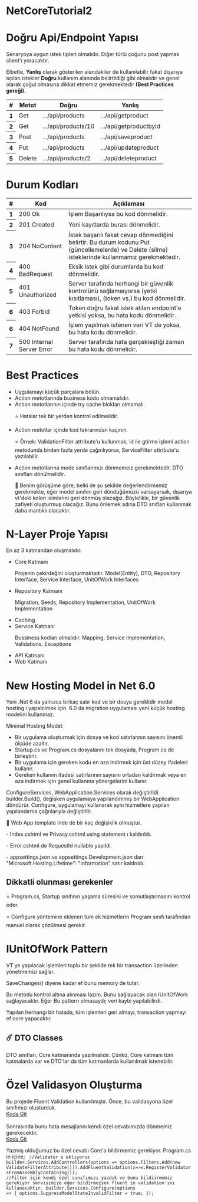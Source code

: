 # NetCoreTutorial2
 
<h1>Doğru Api/Endpoint Yapısı</h1>
<p>Senaryoya uygun istek tipleri olmalıdır. Diğer türlü çoğunu post yapmak client'ı yoracaktır.</p>
<p>Elbette, <b>Yanlış</b> olarak gösterilen alandakiler de kullanılabilir fakat dışarıya açılan istekler <b>Doğru</b> kullanım alanında belirtildiği gibi olmalıdır ve genel olarak çoğul olmasına dikkat etmemiz gerekmektedir <b>(Best Practices gereği)</b>.</p>
<table class="table">
  <thead>
    <tr>
      <th scope="col">#</th>
      <th scope="col">Metot</th>
      <th scope="col">Doğru</th>
      <th scope="col">Yanlış</th>
    </tr>
  </thead>
  <tbody>
    <tr>
      <th scope="row">1</th>
      <td>Get</td>
      <td>.../api/products</td>
      <td>.../api/getproduct</td>
    </tr>
    <tr>
      <th scope="row">2</th>
      <td>Get</td>
      <td>.../api/products/10</td>
      <td>.../api/getproductbyId</td>
    </tr>
    <tr>
      <th scope="row">3</th>
      <td>Post</td>
      <td>.../api/products</td>
      <td>.../api/saveproduct</td>
    </tr>
    <tr>
      <th scope="row">4</th>
      <td>Put</td>
      <td>.../api/products</td>
      <td>.../api/updateproduct</td>
    </tr>
    <tr>
      <th scope="row">5</th>
      <td>Delete</td>
      <td>.../api/products/2</td>
      <td>.../api/deleteproduct</td>
    </tr>
  </tbody>
</table>

<h1>Durum Kodları</h1>

<table class="table">
  <thead>
    <tr>
      <th scope="col">#</th>
      <th scope="col">Kod</th>
      <th scope="col">Açıklaması</th>
    </tr>
  </thead>
  <tbody>
    <tr>
      <th scope="row">1</th>
      <td>200 Ok</td>
      <td>İşlem Başarılıysa bu kod dönmelidir.</td>
    </tr>
    <tr>
      <th scope="row">2</th>
      <td>201 Created</td>
      <td>Yeni kayıtlarda burası dönmelidir.</td>
    </tr>
    <tr>
      <th scope="row">3</th>
      <td>204 NoContent</td>
      <td>İstek başarılı fakat cevap dönmediğini belirtir. Bu durum kodunu Put (güncellemelerde) ve Delete (silme) isteklerinde kullanmamız gerekmektedir.</td>
    </tr>
    <tr>
      <th scope="row">4</th>
      <td>400 BadRequest</td>
      <td>Eksik istek gibi durumlarda bu kod dönmelidir.</td>
    </tr>
    <tr>
      <th scope="row">5</th>
      <td>401 Unauthorized</td>
      <td>Server tarafında herhangi bir güvenlik kontrolünü sağlamaıyorsa (yetki kısıtlaması), (token vs.) bu kod dönmelidir. </td>
    </tr>
   <tr>
      <th scope="row">6</th>
      <td>403 Forbid</td>
      <td>Token doğru fakat istek atılan endpoint'e yetkisi yoksa, bu hata kodu dönmelidir.</td>
    </tr>
   <tr>
      <th scope="row">6</th>
      <td>404 NotFound</td>
      <td>İşlem yapılmak istenen veri VT de yoksa, bu hata kodu dönmelidir.</td>
    </tr>
   <tr>
      <th scope="row">7</th>
      <td>500 Internal Server Error</td>
      <td>Server tarafında hata gerçekleştiği zaman bu hata kodu dönmelidir. </td>
    </tr>
  </tbody>
</table>

<h1>Best Practices</h1>
<ul>
 <li>Uygulamayı küçük parçalara bölün.</li>
 <li>Action metotlarında business kodu olmamalıdır.</li>
 <li>Action metotlarının içinde try cache blokları olmamalı. <p>⭐ Hatalar tek bir yerden kontrol edilmelidir.</p></li>
 <li>Action metotlar içinde kod tekrarından kaçının. <p>⭐ Örnek: ValidationFilter attribute'u kullunmak, id ile gtirme işlemi action metodunda birden fazla yerde çağırılıyorsa, ServiceFilter attribute'u yazılabilir.</p></li>
 <li>Action metotlarına mode sınıflarımızı dönmemeiz gerekmektedir. DTO sınıfları dönülmelidir. <p>🌟 Benim görüşüme göre; belki de şu şekilde değerlendirmemiz gerekmekte, eğer model sınıfını geri döndüğümüzü varsayarsak, dışarıya vt'deki kolon isimlerini geri dönmüş olacağız. Böylelikle, bir güvenlik zafiyeti oluşturmuş olacağız. Bunu önlemek adına DTO snıfları kullanmak daha mantıklı olacaktır. <p></li>
</ul>

<h1>N-Layer Proje Yapısı</h1>
En az 3 katmandan oluşmalıdır.
<ul>
 <li>Core Katmanı <p>Projenin çekirdeğini oluşturmaktadır. Model(Entity), DTO, Repository Interface, Service Interface, UnitOfWork Interfaces</p></li>
 <li>Repository Katmanı <p>Migration, Seeds, Repository Implementation, UnitOfWork Implementation</p></li>
 <li>Caching</li>
 <li>Service Katmanı <p>Bussiness kodları olmalıdır. Mapping, Service Implementation, Validations, Exceptions</p></li>
 <li>API Katmanı</li>
 <li>Web Katmanı</li>
</ul>

<h1>New Hosting Model in Net 6.0</h1>
Yeni .Net 6 da yalnızca birkaç satır kod ve bir dosya gereklidir model hosting i yapabilmek için. 6.0 da migration uygulaması yeni küçük hosting modelini kullanmaz. 
<p>Minimal Hosting Model:</p>
<ul>
 <li>Bir uygulama oluşturmak için dosya ve kod satırlarının sayısını önemli ölçüde azaltır.</li>
 <li>Startup.cs ve Program.cs dosyalarını tek dosyada, Program.cs de birleştirir.</li>
 <li>Bir uygulama için gereken kodu en aza indirmek için üst düzey ifadeleri kullanır.</li>
 <li>Gereken kullanım ifadesi satırlarının sayısını ortadan kaldırmak veya en aza indirmek için genel kullanma yönergelerini kullanır.</li>
</ul>
ConfigureServices, WebApplication.Services olarak değiştirildi.
builder.Build(), değişken uygulamaya yapılandırılmış bir WebApplication döndürür. Configure, uygulamayı kullanarak aynı hizmetlere yapılan yapılandırma çağrılarıyla değiştirilir.
<p>🔔 Web App template inde de bir kaç değişiklik olmuştur.</p>
<p> - Index.cshtml ve Privacy.cshtml using statement ı kaldırıldı.</p>
<p> - Error.cshtml de RequestId nullable yapıldı.</p>
<p> - appsettings.json ve appsettings.Development.json dan "Microsoft.Hosting.Lifetime": "Information" satır kaldrıldı.</p>

<h2>Dikkatli olunması gerekenler</h2>
<p>⭐ Program.cs,  Startup sınıfının yaşama süresini ve somutlaştırmasını kontrol eder.</p>
<p>⭐ Configure yöntemine eklenen tüm ek hizmetlerin Program sınıfı tarafından manuel olarak çözülmesi gerekir.</p>

<h1>IUnitOfWork Pattern</h1>
<p>VT ye yapılacak işlemleri toplu bir şekilde tek bir transaction üzerinden yönetmemizi sağlar.</p>
<p>SaveChanges() diyene kadar ef bunu memory de tutar.</p>
Bu metodu kontrol altına alınması lazım. Bunu sağlayacak olan IUnitOfWork sağlayacaktır.
Eğer Bu pattern olmasaydı; veri kaybı yapılabilirdi. 
<p>Yapılan herhangi bir hatada, tüm işlemleri geri almayı, transaction yapmayı ef core yapacaktır.</p>

<h2>☄️ DTO Classes</h2>
<p>DTO sınıfları, Core katmanında yazılmalıdır. Çünkü, Core katmanı tüm katmalarda var ve DTO'lar da tüm katmanlarda kullanılmak istenebilir. </p>

<h1>Özel Validasyon Oluşturma</h1>
Bu projede Fluent Validation kullanılmıştır.
Önce, bu validasyona özel sınıfımızı oluşturduk.
<br>
<a href="https://github.com/FatmaSedaOZYURT/NetCoreTutorial2/blob/main/NLayer.Service/Validations/ProductDtoValidator.cs">Koda Git</a> 
<br>
<br>
 Sonrasında bunu hata mesajlarını kendi özel cevabımızda dönmemiz gerekecektir.
 <br>
 <a href="https://github.com/FatmaSedaOZYURT/NetCoreTutorial2/blob/main/NLayer.API/Filters/ValidateFilterAttribute.cs">Koda Git</a>
 <br>
  
 Yazmış olduğumuz bu özel cevabı Core'a bildirmemiz gerekiyor.
 Program.cs in içine;
  <code>
   //Validator ü ekliyoruz
builder.Services.AddControllers(options => options.Filters.Add(new ValidateFilterAttribute())).AddFluentValidation(x=>x.RegisterValidatorsFromAssemblyContaining<ProductDtoValidator>());
//Filter için kendi özel sınıfımızı yazdık ve bunu bildiirmemiz gerekiyor servisimize eğer bildirmezsek fluent in validation'ını kullanacaktır.
builder.Services.Configure<ApiBehaviorOptions>(options =>
{
    options.SuppressModelStateInvalidFilter = true;
});
  </code>
